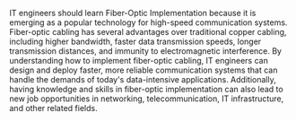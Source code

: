 IT engineers should learn Fiber-Optic Implementation because it is emerging as a popular technology for high-speed communication systems. Fiber-optic cabling has several advantages over traditional copper cabling, including higher bandwidth, faster data transmission speeds, longer transmission distances, and immunity to electromagnetic interference. By understanding how to implement fiber-optic cabling, IT engineers can design and deploy faster, more reliable communication systems that can handle the demands of today's data-intensive applications. Additionally, having knowledge and skills in fiber-optic implementation can also lead to new job opportunities in networking, telecommunication, IT infrastructure, and other related fields.

